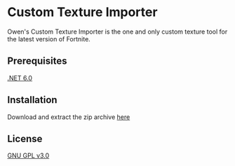 # Custom Texture Importer

Owen's Custom Texture Importer is the one and only custom texture tool for the latest version of Fortnite.

## Prerequisites

[.NET 6.0](https://dotnet.microsoft.com/en-us/download/dotnet/thank-you/runtime-aspnetcore-6.0.3-windows-x64-installer)

## Installation

Download and extract the zip archive [here](https://github.com/owen-developer/Custom-Texture-Importer/releases/download/1.0/win-x64.zip)

## License
[GNU GPL v3.0](https://github.com/owen-developer/Custom-Texture-Importer/blob/master/LICENCE)

